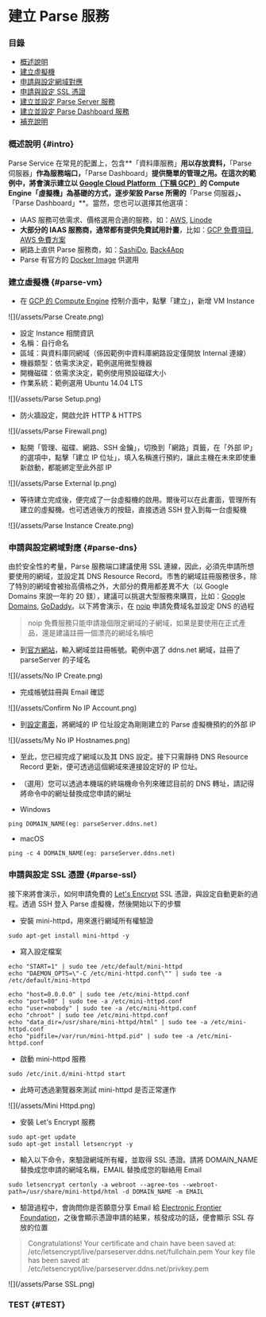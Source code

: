 # 建立  Parse 服務

### 目錄

* [概述說明](#intro)
* [建立虛擬機](#parse-vm)
* [申請與設定網域對應](#parse-dns)
* [申請與設定 SSL 憑證](#parse-ssl)
* [建立並設定 Parse Server 服務](#parse-server)
* [建立並設定 Parse Dashboard 服務](#parse-dashboard)
* [補充說明](#supply)

### 概述說明 {#intro}

Parse Service 在常見的配置上，包含**「資料庫服務」**用以存放資料，**「Parse 伺服器」**作為服務端口，**「Parse Dashboard」**提供簡單的管理之用。在這次的範例中，將會演示建立以 [Google Cloud Platform（下稱 GCP）](https://cloud.google.com/)的 Compute Engine「虛擬機」為基礎的方式，逐步架設 Parse 所需的**「Parse 伺服器」**、**「Parse Dashboard」**。當然，您也可以選擇其他選項：
* IAAS 服務可依需求、價格選用合適的服務，如：[AWS](https://aws.amazon.com/), [Linode](https://www.linode.com/)
* **大部分的 IAAS 服務商，通常都有提供免費試用計畫**，比如：[GCP 免費項目](https://cloud.google.com/free/), [AWS 免費方案](https://aws.amazon.com/tw/free/)
* 網路上直供 Parse 服務商，如：[SashiDo](https://www.sashido.io/), [Back4App](https://www.back4app.com/)
* Parse 有官方的 [Docker Image](https://hub.docker.com/r/parseplatform/parse-server/) 供選用

### 建立虛擬機 {#parse-vm}

* 在 [GCP 的 Compute Engine](https://console.cloud.google.com/compute) 控制介面中，點擊「建立」，新增 VM Instance

![](/assets/Parse Create.png)

* 設定 Instance 相關資訊
 * 名稱：自行命名
 * 區域：與資料庫同網域（係因範例中資料庫網路設定僅開放 Internal 連線）
 * 機器類型：依需求決定，範例選用微型機器
 * 開機磁碟：依需求決定，範例使用預設磁碟大小
 * 作業系統：範例選用 Ubuntu 14.04 LTS

![](/assets/Parse Setup.png)

* 防火牆設定，開啟允許 HTTP & HTTPS

![](/assets/Parse Firewall.png)

* 點開「管理、磁碟、網路、SSH 金鑰」，切換到「網路」頁籤，在「外部 IP」的選項中，點擊「建立 IP 位址」，填入名稱進行預約，讓此主機在未來即使重新啟動，都能綁定至此外部 IP

![](/assets/Parse External Ip.png)

* 等待建立完成後，便完成了一台虛擬機的啟用。爾後可以在此畫面，管理所有建立的虛擬機。也可透過後方的按鈕，直接透過 SSH 登入到每一台虛擬機

![](/assets/Parse Instance Create.png)

### 申請與設定網域對應 {#parse-dns}

由於安全性的考量，Parse 服務端口建議使用 SSL 連線，因此，必須先申請所想要使用的網域，並設定其 DNS Resource Record。市售的網域註冊服務很多，除了特別的網域會被抬高價格之外，大部分的費用都差異不大（以 Google Domains 來說一年約 20 鎂），建議可以挑選大型服務來購買，比如：[Google Domains](https://domains.google), [GoDaddy](https://godaddy.com)。以下將會演示，在 [noip](https://www.noip.com) 申請免費域名並設定 DNS 的過程

> noip 免費服務只能申請幾個限定網域的子網域，如果是要使用在正式產品，還是建議註冊一個漂亮的網域名稱吧

* 到[官方網站](https://www.noip.com/)，輸入網域並註冊帳號。範例中選了 ddns.net 網域，註冊了 parseServer 的子域名

![](/assets/No IP Create.png)

* 完成帳號註冊與 Email 確認

![](/assets/Confirm No IP Account.png)

* 到[設定畫面](https://my.noip.com/#!/dynamic-dns)，將網域的 IP 位址設定為剛剛建立的 Parse 虛擬機預約的外部 IP

![](/assets/My No IP Hostnames.png)

* 至此，您已經完成了網域以及其 DNS 設定。接下只需靜待 DNS Resource Record 更新，便可透過這個網域來連接設定好的 IP 位址。

* （選用）您可以透過本機端的終端機命令列來確認目前的 DNS 轉址，請記得將命令中的網址替換成您申請的網址

 * Windows
 
 ```
 ping DOMAIN_NAME(eg: parseServer.ddns.net)
 ```
 
 * macOS
 
 ```
 ping -c 4 DOMAIN_NAME(eg: parseServer.ddns.net)
 ```

### 申請與設定 SSL 憑證 {#parse-ssl}

接下來將會演示，如何申請免費的 [Let's Encrypt](https://letsencrypt.org/) SSL 憑證，與設定自動更新的過程。透過 SSH 登入 Parse 虛擬機，然後開始以下的步驟

* 安裝 mini-httpd，用來進行網域所有權驗證

```
sudo apt-get install mini-httpd -y
```

* 寫入設定檔案

```
echo "START=1" | sudo tee /etc/default/mini-httpd
echo "DAEMON_OPTS=\"-C /etc/mini-httpd.conf\"" | sudo tee -a /etc/default/mini-httpd

echo "host=0.0.0.0" | sudo tee /etc/mini-httpd.conf
echo "port=80" | sudo tee -a /etc/mini-httpd.conf
echo "user=nobody" | sudo tee -a /etc/mini-httpd.conf
echo "chroot" | sudo tee /etc/mini-httpd.conf
echo "data_dir=/usr/share/mini-httpd/html" | sudo tee -a /etc/mini-httpd.conf
echo "pidfile=/var/run/mini-httpd.pid" | sudo tee -a /etc/mini-httpd.conf
```

* 啟動 mini-httpd 服務

```
sudo /etc/init.d/mini-httpd start
```

* 此時可透過瀏覽器來測試 mini-httpd 是否正常運作

![](/assets/Mini Httpd.png)

* 安裝 Let's Encrypt 服務

```
sudo apt-get update
sudo apt-get install letsencrypt -y
```

* 輸入以下命令，來驗證網域所有權，並取得 SSL 憑證。請將 DOMAIN_NAME 替換成您申請的網域名稱，EMAIL 替換成您的聯絡用 Email

```
sudo letsencrypt certonly -a webroot --agree-tos --webroot-path=/usr/share/mini-httpd/html -d DOMAIN_NAME -m EMAIL
```

* 驗證過程中，會詢問你是否願意分享 Email 給 [Electronic Frontier Foundation](https://zh.wikipedia.org/wiki/%E7%94%B5%E5%AD%90%E5%89%8D%E5%93%A8%E5%9F%BA%E9%87%91%E4%BC%9A)，之後會顯示憑證申請的結果，核發成功的話，便會顯示 SSL 存放的位置

 > Congratulations! Your certificate and chain have been saved at:
   /etc/letsencrypt/live/parseserver.ddns.net/fullchain.pem
   Your key file has been saved at:
   /etc/letsencrypt/live/parseserver.ddns.net/privkey.pem

![](/assets/Parse SSL.png)

### TEST {#TEST}